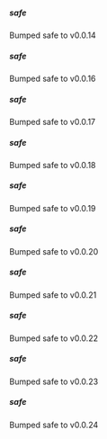 
##### safe
Bumped safe to v0.0.14

##### safe
Bumped safe to v0.0.16

##### safe
Bumped safe to v0.0.17

##### safe
Bumped safe to v0.0.18

##### safe
Bumped safe to v0.0.19

##### safe
Bumped safe to v0.0.20

##### safe
Bumped safe to v0.0.21

##### safe
Bumped safe to v0.0.22

##### safe
Bumped safe to v0.0.23

##### safe
Bumped safe to v0.0.24
